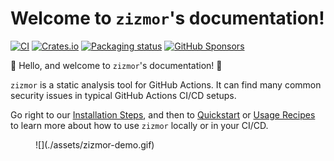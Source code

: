 # Welcome to `zizmor`'s documentation!

[![CI](https://github.com/woodruffw/zizmor/actions/workflows/ci.yml/badge.svg)](https://github.com/woodruffw/zizmor/actions/workflows/ci.yml)
[![Crates.io](https://img.shields.io/crates/v/zizmor)](https://crates.io/crates/zizmor)
[![Packaging status](https://repology.org/badge/tiny-repos/zizmor.svg)](https://repology.org/project/zizmor/versions)
[![GitHub Sponsors](https://img.shields.io/github/sponsors/woodruffw?style=flat&logo=githubsponsors&labelColor=white&color=white)](https://github.com/sponsors/woodruffw)

:rainbow: Hello, and welcome to `zizmor`'s documentation! :rainbow:

`zizmor` is a static analysis tool for GitHub Actions. It can find
many common security issues in typical GitHub Actions CI/CD setups.

Go right to our [Installation Steps](./installation.md), and then to
[Quickstart](./quickstart.md) or [Usage Recipes](./usage.md) to
learn more about how to use `zizmor` locally or in your CI/CD.

<figure markdown="1">
![](./assets/zizmor-demo.gif)
</figure>
